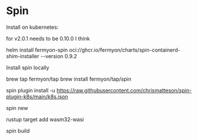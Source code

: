# Spin

Install on kubernetes:

for v2.0.1 needs to be 0.10.0 I think

helm install fermyon-spin oci://ghcr.io/fermyon/charts/spin-containerd-shim-installer --version 0.9.2



Install spin locally

brew tap fermyon/tap
brew install fermyon/tap/spin

spin plugin install -u https://raw.githubusercontent.com/chrismatteson/spin-plugin-k8s/main/k8s.json

spin new

rustup target add wasm32-wasi

spin build

